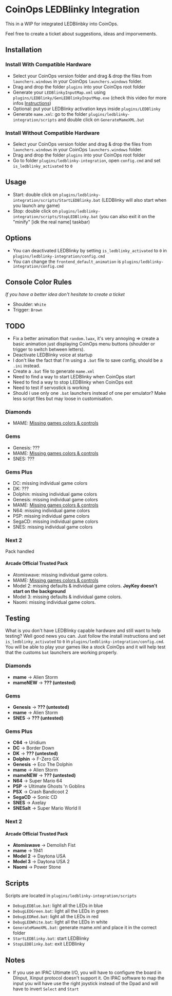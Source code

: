 # CoinOps LEDBlinky Integration

This in a WIP for integrated LEDBlinbky into CoinOps.

Feel free to create a ticket about suggestions, ideas and imporvements.

## Installation

### Install With Compatible Hardware

- Select your CoinOps version folder and drag & drop the files from `launchers.windows` in your CoinOps `launchers.windows` folder.
- Drag and drop the folder `plugins` into your CoinOps root folder
- Generate your `LEDBlinkyInputMap.xml` using `plugins/LEDBlinky/GenLEDBlinkyInputMap.exe` (check this video for more infos [Instructions](https://www.youtube.com/watch?v=opu6NofnyWg))
- Optional: put your LEDBlinky activation keys inside `plugins/LEDBlinky`
- Generate `mame.xml`: go to the folder `plugins/ledblinky-integration/scripts` and double click on `GenerateMameXML.bat`

### Install Without Compatible Hardware

- Select your CoinOps version folder and drag & drop the files from `launchers.windows` in your CoinOps `launchers.windows` folder.
- Drag and drop the folder `plugins` into your CoinOps root folder
- Go to folder `plugins/ledblinky-integration`, open `config.cmd` and set `is_ledblinky_activated` to `0`

## Usage

- Start: double click on `plugins/ledblinky-integration/scripts/StartLEDBlinky.bat` (LEDBlinky will also start when you launch any game)
- Stop: double click on `plugins/ledblinky-integration/scripts/StopLEDBlinky.bat` (you can also exit it on the "minify" [idk the real name] taskbar)

## Options

- You can deactivated LEDBlinky by setting `is_ledblinky_activated` to `0` in `plugins/ledblinky-integration/config.cmd`
- You can change the `frontend_default_animation` is `plugins/ledblinky-integration/config.cmd`

## Console Color Rules

_If you have a better idea don't hesitate to create a ticket_

- Shoulder: `White`
- Trigger: `Brown`

## TODO

- Fix a better animation that `random.lwax`, it's very annoying => create a basic animation just displaying CoinOps menu buttons (shoulder or trigger to switch between letters).
- Deactivate LEDBlinky voice at startup
- I don't like the fact that I'm using a `.bat` file to save config, should be a `.ini` instead.
- Create a `.bat` file to generate `mame.xml`
- Need to find a way to start LEDBlinky when CoinOps start
- Need to find a way to stop LEDBlinky when CoinOps exit
- Need to test if servostick is working
- Should i use only one `.bat` launchers instead of one per emulator? Make less script files but may loose in customisation.

### Diamonds

- MAME: [Missing games colors & controls](https://github.com/marchah/CoinOps-LEDBlinky-Integration/blob/master/scripts/diamondsInfo.json)

### Gems

- Genesis: ???
- MAME: [Missing games colors & controls](https://github.com/marchah/CoinOps-LEDBlinky-Integration/blob/master/scripts/gemsInfo.json)
- SNES: ???

### Gems Plus

- DC: missing individual game colors
- DK: ???
- Dolphin: missing individual game colors
- Genesis: missing individual game colors
- MAME: [Missing games colors & controls](https://github.com/marchah/CoinOps-LEDBlinky-Integration/blob/master/scripts/gemsPlusInfo.json)
- N64: missing individual game colors
- PSP: missing individual game colors
- SegaCD: missing individual game colors
- SNES: missing individual game colors

### Next 2

Pack handled

#### Arcade Official Trusted Pack

- Atomiswave: missing individual game colors.
- MAME: [Missing games colors & controls](https://github.com/marchah/CoinOps-LEDBlinky-Integration/blob/master/scripts/next2ArcadeOfficialInfo.json)
- Model 2: missing defaults & individual game colors. **JoyKey doesn't start on the background**
- Model 3: missing defaults & individual game colors.
- Naomi: missing individual game colors.

## Testing

What is you don't have LEDBlinky capable hardware and still want to help testing? Well good news you can.
Just follow the install instructions and set `is_ledblinky_activated` to `0` in `plugins/ledblinky-integration/config.cmd`.
You will be able to play your games like a stock CoinOps and it will help test that the customs `bat` launchers are working properly.

### Diamonds

- **mame** -> Alien Storm
- **mameNEW** -> **??? (untested)**

### Gems

- **Genesis** -> **??? (untested)**
- **mame** -> Alien Storm
- **SNES** -> **??? (untested)**

### Gems Plus

- **C64** -> Uridium
- **DC** -> Border Down
- **DK** -> **??? (untested)**
- **Dolphin** -> F-Zero GX
- **Genesis** -> Eco The Dolphin
- **mame** -> Alien Storm
- **mameNEW** -> **??? (untested)**
- **N64** -> Super Mario 64
- **PSP** -> Ultimate Ghosts 'n Goblins
- **PSX** -> Crash Bandicoot 2
- **SegaCD** -> Sonic CD
- **SNES** -> Axelay
- **SNESalt** -> Super Mario World II

### Next 2

#### Arcade Official Trusted Pack

- **Atomiswave** -> Demolish Fist
- **mame** -> 1941
- **Model 2** -> Daytona USA
- **Model 3** -> Daytona USA 2
- **Naomi** -> Power Stone

## Scripts

Scripts are located in `plugins/ledblinky-integration/scripts`

- `DebugLEDBlue.bat`: light all the LEDs in blue
- `DebugLEDGreen.bat`: light all the LEDs in green
- `DebugLEDRed.bat`: light all the LEDs in red
- `DebugLEDWhite.bat`: light all the LEDs in white
- `GenerateMameXML.bat`: generate mame.xml and place it in the correct folder
- `StartLEDBlinky.bat`: start LEDBlinky
- `StopLEDBlinky.bat`: exit LEDBlinky

## Notes

- If you use an IPAC Ultimate I/O, you will have to configure the board in DInput, Xinput protocol doesn't support it. On IPAC software to map the input you will have use the right joystick instead of the Dpad and will have to invert `Select` and `Start`
